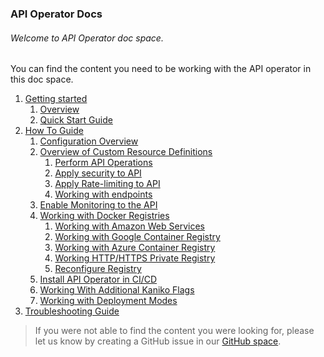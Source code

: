 ### API Operator Docs

###### Welcome to API Operator doc space.

You can find the content you need to be working with the API operator in this doc space.

1. [Getting started](GettingStarted)
    1. [Overview](GettingStarted/overview.md)
    1. [Quick Start Guide](GettingStarted/quick-start-guide.md)
1. [How To Guide](HowToGuide)
    1. [Configuration Overview](HowToGuide/configurations-overview.md)
    1. [Overview of Custom Resource Definitions](HowToGuide/OverviewOfCrds)
        1. [Perform API Operations](HowToGuide/OverviewOfCrds/perform-api-operations.md)
        1. [Apply security to API](HowToGuide/OverviewOfCrds/apply-security-to-api.md)
        1. [Apply Rate-limiting to API](HowToGuide/OverviewOfCrds/apply-rate-limiting-to-api.md)
        1. [Working with endpoints](HowToGuide/OverviewOfCrds/working-with-endpoints.md)
    1. [Enable Monitoring to the API](HowToGuide/enable-analytics-to-api.md)
    1. [Working with Docker Registries](HowToGuide/WorkingWithDockerRegistries)
        1. [Working with Amazon Web Services](HowToGuide/WorkingWithDockerRegistries/working-with-aws.md)
        1. [Working with Google Container Registry](HowToGuide/WorkingWithDockerRegistries/working-with-gcr.md)
        1. [Working with Azure Container Registry](HowToGuide/WorkingWithDockerRegistries/working-with-acr.md)
        1. [Working HTTP/HTTPS Private Registry](HowToGuide/WorkingWithDockerRegistries/working-with-http-https-repository.md)
        1. [Reconfigure Registry](HowToGuide/WorkingWithDockerRegistries/reconfigure-registry.md)
    1. [Install API Operator in CI/CD](HowToGuide/install-api-operator-in-cicd.md)
    1. [Working With Additional Kaniko Flags](HowToGuide/working-with-kaniko-additional-flags.md)
    1. [Working with Deployment Modes](HowToGuide/working-with-deployment-modes.md)
1. [Troubleshooting Guide](Troubleshooting/troubleshooting.md)

> If you were not able to find the content you were looking for, please let us know by creating a GitHub issue in our
>[GitHub space](https://github.com/wso2/k8s-api-operator/issues).
  